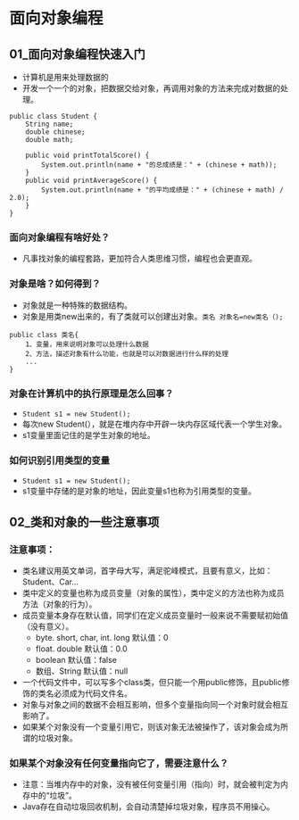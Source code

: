 # 面向对象编程
## 01_面向对象编程快速入门
- 计算机是用来处理数据的
- 开发一个一个的对象，把数据交给对象，再调用对象的方法来完成对数据的处理。
```
public class Student {
    String name;
    double chinese;
    double math;

    public void printTotalScore() {
        System.out.println(name + "的总成绩是：" + (chinese + math));
    }
    public void printAverageScore() {
        System.out.println(name + "的平均成绩是：" + (chinese + math) / 2.0);
    }
}
```
### 面向对象编程有啥好处？
- 凡事找对象的编程套路，更加符合人类思维习惯，编程也会更直观。
### 对象是啥？如何得到？
- 对象就是一种特殊的数据结构。
- 对象是用类new出来的，有了类就可以创建出对象。`类名 对象名=new类名（);`
```
public class 类名{
    1、变量，用来说明对象可以处理什么数据
    2、方法，描述对象有什么功能，也就是可以对数据进行什么样的处理
    ...
}
```
### 对象在计算机中的执行原理是怎么回事？
- `Student s1 = new Student();`
- 每次new Student(），就是在堆内存中开辟一块内存区域代表一个学生对象。
- s1变量里面记住的是学生对象的地址。
### 如何识别引用类型的变量
- `Student s1 = new Student();`
- s1变量中存储的是对象的地址，因此变量s1也称为引用类型的变量。
## 02_类和对象的一些注意事项
### 注意事项：
- 类名建议用英文单词，首字母大写，满足驼峰模式，且要有意义，比如：Student、Car...
- 类中定义的变量也称为成员变量（对象的属性），类中定义的方法也称为成员方法（对象的行为）。
- 成员变量本身存在默认值，同学们在定义成员变量时一般来说不需要赋初始值（没有意义）。
    - byte. short, char, int. long
        默认值：0
    - float. double
        默认值：0.0
    - boolean
        默认值：false
    - 数组、String
        默认值：null
- 一个代码文件中，可以写多个class类，但只能一个用public修饰，且public修饰的类名必须成为代码文件名。
- 对象与对象之间的数据不会相互影响，但多个变量指向同一个对象时就会相互影响了。
- 如果某个对象没有一个变量引用它，则该对象无法被操作了，该对象会成为所谓的垃圾对象。
### 如果某个对象没有任何变量指向它了，需要注意什么？
- 注意：当堆内存中的对象，没有被任何变量引用（指向）时，就会被判定为内存中的“垃圾”。
- Java存在自动垃圾回收机制，会自动清楚掉垃圾对象，程序员不用操心。